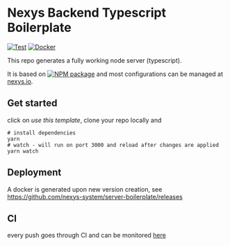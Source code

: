 # Nexys Backend Typescript Boilerplate

[![Test](https://github.com/nexys-system/server-boilerplate/actions/workflows/test.yml/badge.svg)](https://github.com/nexys-system/server-boilerplate/actions/workflows/test.yml)
[![Docker](https://github.com/nexys-system/server-boilerplate/actions/workflows/publish.yml/badge.svg)](https://github.com/nexys-system/server-boilerplate/actions/workflows/publish.yml)

This repo generates a fully working node server (typescript).

It is based on [![NPM package](https://badge.fury.io/js/%40nexys%2Fcore.svg)](https://www.npmjs.com/package/@nexys/core) and most configurations can be managed at [nexys.io](https://app.nexys.io).

## Get started

click on _use this template_, clone your repo locally and

```
# install dependencies
yarn
# watch - will run on port 3000 and reload after changes are applied
yarn watch
```

## Deployment

A docker is generated upon new version creation, see https://github.com/nexys-system/server-boilerplate/releases

## CI

every push goes through CI and can be monitored [here](https://github.com/nexys-system/server-boilerplate/actions)
